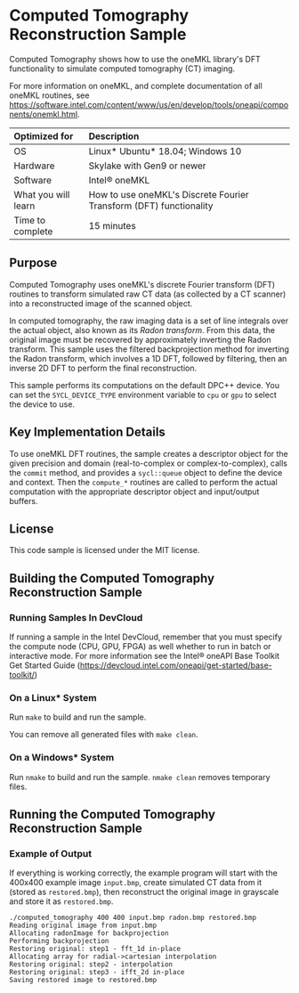 # Computed Tomography Reconstruction Sample

Computed Tomography shows how to use the oneMKL library's DFT functionality to simulate computed tomography (CT) imaging.

For more information on oneMKL, and complete documentation of all oneMKL routines, see https://software.intel.com/content/www/us/en/develop/tools/oneapi/components/onemkl.html.

| Optimized for       | Description
|:---                 |:---
| OS                  | Linux* Ubuntu* 18.04; Windows 10
| Hardware            | Skylake with Gen9 or newer
| Software            | Intel&reg; oneMKL
| What you will learn | How to use oneMKL's Discrete Fourier Transform (DFT) functionality
| Time to complete    | 15 minutes

## Purpose

Computed Tomography uses oneMKL's discrete Fourier transform (DFT) routines to transform simulated raw CT data (as collected by a CT scanner) into a reconstructed image of the scanned object.

In computed tomography, the raw imaging data is a set of line integrals over the actual object, also known as its _Radon transform_. From this data, the original image must be recovered by approximately inverting the Radon transform. This sample uses the filtered backprojection method for inverting the Radon transform, which involves a 1D DFT, followed by filtering, then an inverse 2D DFT to perform the final reconstruction.

This sample performs its computations on the default DPC++ device. You can set the `SYCL_DEVICE_TYPE` environment variable to `cpu` or `gpu` to select the device to use.

## Key Implementation Details

To use oneMKL DFT routines, the sample creates a descriptor object for the given precision and domain (real-to-complex or complex-to-complex), calls the `commit` method, and provides a `sycl::queue` object to define the device and context. Then the `compute_*` routines are called to perform the actual computation with the appropriate descriptor object and input/output buffers.

## License

This code sample is licensed under the MIT license.

## Building the Computed Tomography Reconstruction Sample

### Running Samples In DevCloud
If running a sample in the Intel DevCloud, remember that you must specify the compute node (CPU, GPU, FPGA) as well whether to run in batch or interactive mode. For more information see the Intel® oneAPI Base Toolkit Get Started Guide (https://devcloud.intel.com/oneapi/get-started/base-toolkit/)

### On a Linux* System
Run `make` to build and run the sample.

You can remove all generated files with `make clean`.

### On a Windows* System
Run `nmake` to build and run the sample. `nmake clean` removes temporary files.

## Running the Computed Tomography Reconstruction Sample

### Example of Output
If everything is working correctly, the example program will start with the 400x400 example image `input.bmp`, create simulated CT data from it (stored as `restored.bmp`), then reconstruct the original image in grayscale and store it as `restored.bmp`.

```
./computed_tomography 400 400 input.bmp radon.bmp restored.bmp
Reading original image from input.bmp
Allocating radonImage for backprojection
Performing backprojection
Restoring original: step1 - fft_1d in-place
Allocating array for radial->cartesian interpolation
Restoring original: step2 - interpolation
Restoring original: step3 - ifft_2d in-place
Saving restored image to restored.bmp
```
